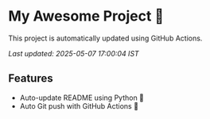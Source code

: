 # My Awesome Project 🚀

This project is automatically updated using GitHub Actions.

_Last updated: 2025-05-07 17:00:04 IST_

## Features
- Auto-update README using Python 🐍
- Auto Git push with GitHub Actions 🤖
